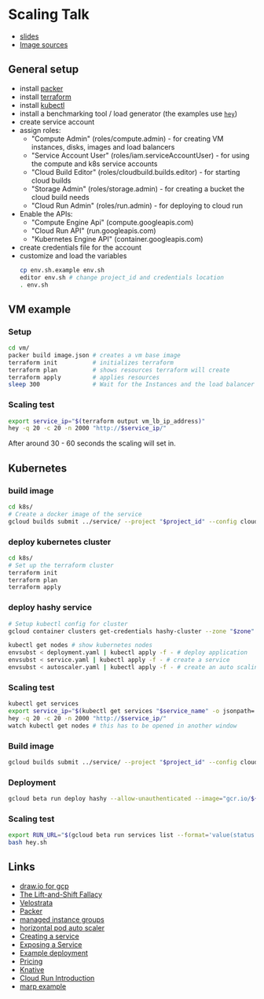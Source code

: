 # Scaling Talk

- [slides](scaling-talk.pdf)
- [Image sources](images/README.md)

## General setup

- install [packer](https://www.packer.io/downloads.html)
- install [terraform](https://www.terraform.io/downloads.html)
- install [kubectl](https://kubernetes.io/docs/tasks/tools/install-kubectl/)
- install a benchmarking tool / load generator (the examples use [`hey`](https://github.com/rakyll/hey))
- create service account
- assign roles:
    - "Compute Admin" (roles/compute.admin) - for creating VM instances, disks, images and load balancers
    - "Service Account User" (roles/iam.serviceAccountUser) - for using the compute and k8s service accounts
    - "Cloud Build Editor" (roles/cloudbuild.builds.editor) - for starting cloud builds
    - "Storage Admin" (roles/storage.admin) - for creating a bucket the cloud build needs
    - "Cloud Run Admin" (roles/run.admin) - for deploying to cloud run
- Enable the APIs:
    - "Compute Engine Api" (compute.googleapis.com)
    - "Cloud Run API" (run.googleapis.com)
    - "Kubernetes Engine API" (container.googleapis.com)
- create credentials file for the account
- customize and load the variables
    ```sh
    cp env.sh.example env.sh
    editor env.sh # change project_id and credentials location
    . env.sh
    ```

## VM example

### Setup

```sh
cd vm/
packer build image.json # creates a vm base image
terraform init          # initializes terraform
terraform plan          # shows resources terraform will create
terraform apply         # applies resources
sleep 300               # Wait for the Instances and the load balancer to be up
```

### Scaling test

```sh
export service_ip="$(terraform output vm_lb_ip_address)"
hey -q 20 -c 20 -n 2000 "http://$service_ip/"
```

After around 30 - 60 seconds the scaling will set in.

## Kubernetes

### build image

```sh
cd k8s/
# Create a docker image of the service
gcloud builds submit ../service/ --project "$project_id" --config cloudbuild.yaml --substitutions "_SERVICE_NAME=$service_name" --async
```

### deploy kubernetes cluster

```sh
cd k8s/
# Set up the terraform cluster
terraform init
terraform plan
terraform apply
```

### deploy hashy service

```sh
# Setup kubectl config for cluster
gcloud container clusters get-credentials hashy-cluster --zone "$zone" --project "$project_id"

kubectl get nodes # show kubernetes nodes
envsubst < deployment.yaml | kubectl apply -f - # deploy application
envsubst < service.yaml | kubectl apply -f - # create a service
envsubst < autoscaler.yaml | kubectl apply -f - # create an auto scaling object
```

### Scaling test

```sh
kubectl get services
export service_ip="$(kubectl get services "$service_name" -o jsonpath='{.status.loadBalancer.ingress[0].ip}')"
hey -q 20 -c 20 -n 2000 "http://$service_ip/"
watch kubectl get nodes # this has to be opened in another window
```

### Build image

```sh
gcloud builds submit ../service/ --project "$project_id" --config cloudbuild.yaml --substitutions "_SERVICE_NAME=$service_name" --async
```

### Deployment

```sh
gcloud beta run deploy hashy --allow-unauthenticated --image="gcr.io/${project_id}/${service_name}-image" --platform managed --region europe-west1
```

### Scaling test

```sh
export RUN_URL="$(gcloud beta run services list --format='value(status.url)' --platform managed)"
bash hey.sh
```

## Links

- [draw.io for gcp](https://www.draw.io/?libs=gcp2)
- [The Lift-and-Shift Fallacy](https://www.contino.io/insights/the-lift-and-shift-fallacy-why-it-will-cost-you-time-money-and-people)
- [Velostrata](https://cloud.google.com/migrate/compute-engine/)
- [Packer](https://packer.io/)
- [managed instance groups](https://cloud.google.com/compute/docs/instance-groups/#managed_instance_groups)
- [horizontal pod auto scaler](https://kubernetes.io/docs/tasks/run-application/horizontal-pod-autoscale/#support-for-custom-metrics)
- [Creating a service](https://kubernetes.io/docs/concepts/services-networking/connect-applications-service/#creating-a-service)
- [Exposing a Service](https://kubernetes.io/docs/concepts/services-networking/connect-applications-service/#exposing-the-service)
- [Example deployment](https://cloud.google.com/run/docs/quickstarts/prebuilt-deploy)
- [Pricing](https://cloud.google.com/run/pricing)
- [Knative](https://knative.dev/)
- [Cloud Run Introduction](https://www.youtube.com/watch?v=xVuuvZkYiNM)
- [marp example](https://raw.githubusercontent.com/yhatt/marp/master/example.md)
